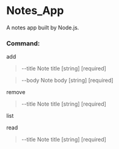 # Notes_App
    
A notes app built by Node.js. 
    
    
### Command:
    
add

>  --title    Note title                                      [string] [required]
  
>  --body     Note body                                       [string] [required]
    
    
remove

>  --title    Note title                                      [string] [required]
    
    
list
    
    
read

>  --title    Note title                                      [string] [required]
